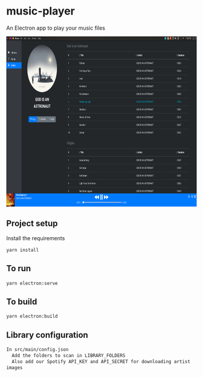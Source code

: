# music-player

An Electron app to play your music files

<p align="center">
  <img height="450" src="./assets/ss2.png">
</p>

## Project setup

Install the requirements

```
yarn install
```

## To run

```
yarn electron:serve
```

## To build

```
yarn electron:build
```

## Library configuration
```
In src/main/config.json
  Add the folders to scan in LIBRARY_FOLDERS
  Also add our Spotify API_KEY and API_SECRET for downloading artist images
```

